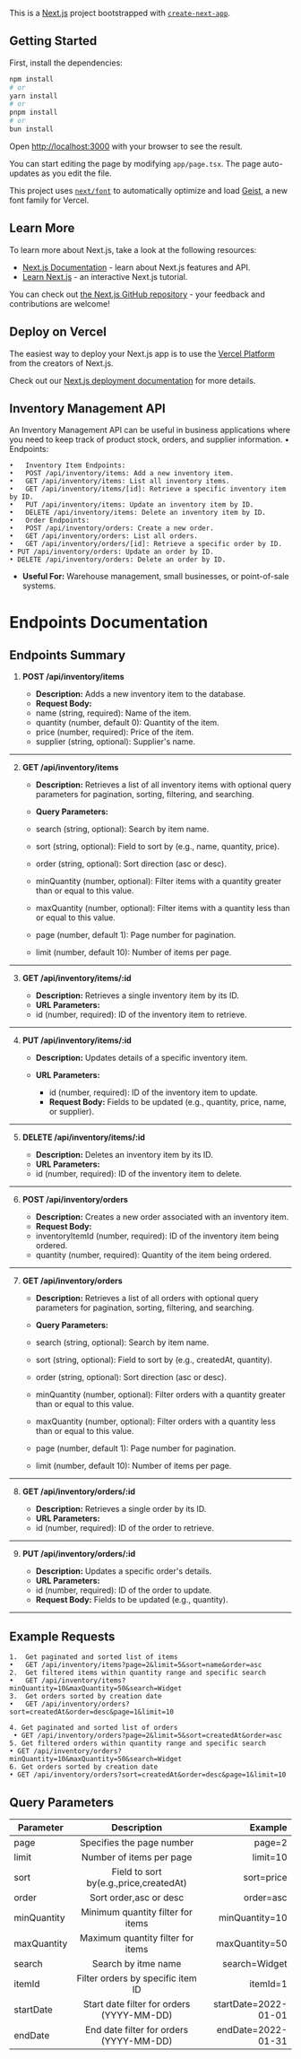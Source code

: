 This is a [Next.js](https://nextjs.org) project bootstrapped with [`create-next-app`](https://nextjs.org/docs/app/api-reference/cli/create-next-app).

## Getting Started

First, install the dependencies:

```bash
npm install
# or
yarn install
# or
pnpm install
# or
bun install
```

Open [http://localhost:3000](http://localhost:3000) with your browser to see the result.

You can start editing the page by modifying `app/page.tsx`. The page auto-updates as you edit the file.

This project uses [`next/font`](https://nextjs.org/docs/app/building-your-application/optimizing/fonts) to automatically optimize and load [Geist](https://vercel.com/font), a new font family for Vercel.

## Learn More

To learn more about Next.js, take a look at the following resources:

-   [Next.js Documentation](https://nextjs.org/docs) - learn about Next.js features and API.
-   [Learn Next.js](https://nextjs.org/learn) - an interactive Next.js tutorial.

You can check out [the Next.js GitHub repository](https://github.com/vercel/next.js) - your feedback and contributions are welcome!

## Deploy on Vercel

The easiest way to deploy your Next.js app is to use the [Vercel Platform](https://vercel.com/new?utm_medium=default-template&filter=next.js&utm_source=create-next-app&utm_campaign=create-next-app-readme) from the creators of Next.js.

Check out our [Next.js deployment documentation](https://nextjs.org/docs/app/building-your-application/deploying) for more details.

## Inventory Management API

An Inventory Management API can be useful in business applications where you need to keep track of product stock, orders, and supplier information.
• Endpoints:

    •	Inventory Item Endpoints:
    •	POST /api/inventory/items: Add a new inventory item.
    •	GET /api/inventory/items: List all inventory items.
    •	GET /api/inventory/items/[id]: Retrieve a specific inventory item by ID.
    •	PUT /api/inventory/items: Update an inventory item by ID.
    •	DELETE /api/inventory/items: Delete an inventory item by ID.
    •	Order Endpoints:
    •	POST /api/inventory/orders: Create a new order.
    •	GET /api/inventory/orders: List all orders.
    •	GET /api/inventory/orders/[id]: Retrieve a specific order by ID.
    • PUT /api/inventory/orders: Update an order by ID.
    • DELETE /api/inventory/orders: Delete an order by ID.

-   **Useful For:** Warehouse management, small businesses, or point-of-sale systems.

# Endpoints Documentation

## Endpoints Summary

1. **POST /api/inventory/items**

    - **Description:** Adds a new inventory item to the database.
    - **Request Body:**
    - name (string, required): Name of the item.
    - quantity (number, default 0): Quantity of the item.
    - price (number, required): Price of the item.
    - supplier (string, optional): Supplier&apos;s name.

<hr>

2. **GET /api/inventory/items**

    - **Description:** Retrieves a list of all inventory items with optional query parameters for pagination, sorting, filtering, and searching.

    - **Query Parameters:**
    - search (string, optional): Search by item name.
    - sort (string, optional): Field to sort by (e.g., name, quantity, price).
    - order (string, optional): Sort direction (asc or desc).
    - minQuantity (number, optional): Filter items with a quantity greater than or equal to this value.
    - maxQuantity (number, optional): Filter items with a quantity less than or equal to this value.
    - page (number, default 1): Page number for pagination.
    - limit (number, default 10): Number of items per page.

<hr>

3. **GET /api/inventory/items/:id**

    - **Description:** Retrieves a single inventory item by its ID.
    - **URL Parameters:**
    - id (number, required): ID of the inventory item to retrieve.

<hr>

4. **PUT /api/inventory/items/:id**

    - **Description:** Updates details of a specific inventory item.

    - **URL Parameters:**
        - id (number, required): ID of the inventory item to update.
        - **Request Body:** Fields to be updated (e.g., quantity, price, name, or supplier).

<hr>

5. **DELETE /api/inventory/items/:id**

    - **Description:** Deletes an inventory item by its ID.
    - **URL Parameters:**
    - id (number, required): ID of the inventory item to delete.

<hr>

6. **POST /api/inventory/orders**

    - **Description:** Creates a new order associated with an inventory item.
    - **Request Body:**
    - inventoryItemId (number, required): ID of the inventory item being ordered.
    - quantity (number, required): Quantity of the item being ordered.

<hr>

7. **GET /api/inventory/orders**

    - **Description:** Retrieves a list of all orders with optional query parameters for pagination, sorting, filtering, and searching.

    - **Query Parameters:**
    - search (string, optional): Search by item name.
    - sort (string, optional): Field to sort by (e.g., createdAt, quantity).
    - order (string, optional): Sort direction (asc or desc).
    - minQuantity (number, optional): Filter orders with a quantity greater than or equal to this value.
    - maxQuantity (number, optional): Filter orders with a quantity less than or equal to this value.
    - page (number, default 1): Page number for pagination.
    - limit (number, default 10): Number of items per page.

<hr>

8. **GET /api/inventory/orders/:id**

    - **Description:** Retrieves a single order by its ID.
    - **URL Parameters:**
    - id (number, required): ID of the order to retrieve.

<hr>

9. **PUT /api/inventory/orders/:id**

    - **Description:** Updates a specific order&apos;s details.
    - **URL Parameters:**
    - id (number, required): ID of the order to update.
    - **Request Body:** Fields to be updated (e.g., quantity).

<hr>

## Example Requests

    1.	Get paginated and sorted list of items
    •	GET /api/inventory/items?page=2&limit=5&sort=name&order=asc
    2.	Get filtered items within quantity range and specific search
    •	GET /api/inventory/items?minQuantity=10&maxQuantity=50&search=Widget
    3.	Get orders sorted by creation date
    •	GET /api/inventory/orders?sort=createdAt&order=desc&page=1&limit=10

    4. Get paginated and sorted list of orders
     • GET /api/inventory/orders?page=2&limit=5&sort=createdAt&order=asc
    5. Get filtered orders within quantity range and specific search
    • GET /api/inventory/orders?minQuantity=10&maxQuantity=50&search=Widget
    6. Get orders sorted by creation date
    • GET /api/inventory/orders?sort=createdAt&order=desc&page=1&limit=10

## Query Parameters

| Parameter   |                Description                |              Example |
| ----------- | :---------------------------------------: | -------------------: |
| page        |         Specifies the page number         |               page=2 |
| limit       |         Number of items per page          |             limit=10 |
| sort        |  Field to sort by(e.g.,price,createdAt)   |           sort=price |
| order       |          Sort order,asc or desc           |            order=asc |
| minQuantity |     Minimum quantity filter for items     |       minQuantity=10 |
| maxQuantity |     Maximum quantity filter for items     |       maxQuantity=50 |
| search      |            Search by itme name            |        search=Widget |
| itemId      |     Filter orders by specific item ID     |             itemId=1 |
| startDate   | Start date filter for orders (YYYY-MM-DD) | startDate=2022-01-01 |
| endDate     |  End date filter for orders (YYYY-MM-DD)  |   endDate=2022-01-31 |
